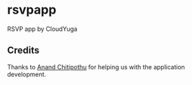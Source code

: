 # rsvpapp
RSVP app by CloudYuga

## Credits
Thanks to [Anand Chitipothu](https://twitter.com/anandology) for helping us with the application development. 